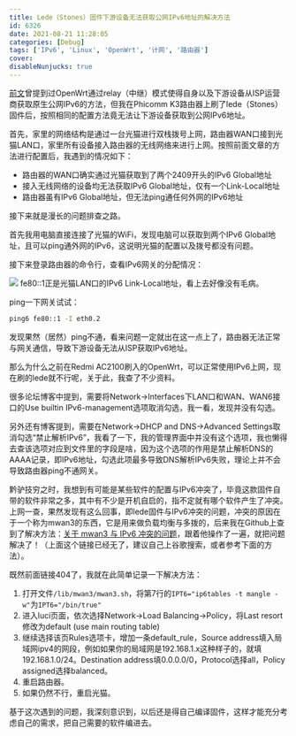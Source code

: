 ```yaml
---
title: Lede（Stones）固件下游设备无法获取公网IPv6地址的解决方法
id: 6326
date: 2021-08-21 11:28:05
categories: [Debug]
tags: ['IPv6', 'Linux', 'OpenWrt', '计网', '路由器']
cover:
disableNunjucks: true
---
```


[前文](/blog/5405/)曾提到过OpenWrt通过relay（中继）模式使得自身以及下游设备从ISP运营商获取原生公网IPv6的方法，但我在Phicomm K3路由器上刷了lede（Stones）固件后，按照相同的配置方法竟无法让下游设备获取到公网IPv6地址。


首先，家里的网络结构是通过一台光猫进行双栈拨号上网，路由器WAN口接到光猫LAN口，家里所有设备接入路由器的无线网络来进行上网。按照前面文章的方法进行配置后，我遇到的情况如下：


- 路由器的WAN口确实通过光猫获取到了两个2409开头的IPv6 Global地址
- 接入无线网络的设备均无法获取IPv6 Global地址，仅有一个Link-Local地址
- 路由器虽有IPv6 Global地址，但无法ping通任何外网的IPv6地址

接下来就是漫长的问题排查之路。


首先我用电脑直接连接了光猫的WiFi，发现电脑可以获取到两个IPv6 Global地址，且可以ping通外网的IPv6，这说明光猫的配置以及拨号都没有问题。


接下来登录路由器的命令行，查看IPv6网关的分配情况：

![](https://blogfiles.oss.fyz666.xyz/png/72906288-50d4-436e-840a-57ab804197b6.png)
fe80::1正是光猫LAN口的IPv6 Link-Local地址，看上去好像没有毛病。


ping一下网关试试：

```bash
ping6 fe80::1 -I eth0.2
```

发现果然（居然）ping不通，看来问题一定就出在这一点上了，路由器无法正常与网关通信，导致下游设备无法从ISP获取IPv6地址。


那么为什么之前在Redmi AC2100刷入的OpenWrt，可以正常使用IPv6上网，现在刷的lede就不行呢，关于此，我查了不少资料。


很多论坛博客中提到，需要将Network->Interfaces下LAN口和WAN、WAN6接口的Use builtin IPv6-management选项取消勾选，我一看，发现并没有勾选。


另外还有博客提到，需要在Network->DHCP and DNS->Advanced Settings取消勾选“禁止解析IPv6”，我看了一下，我的管理界面中并没有这个选项，我也懒得去查该选项对应到文件里的字段是啥，因为这个选项的作用是禁止解析DNS的AAAA记录，即IPv6地址，勾选此项最多导致DNS解析IPv6失败，理论上并不会导致路由器ping不通网关。


黔驴技穷之时，我想到有可能是某些软件的配置与IPv6冲突了，毕竟这款固件自带的软件非常之多，其中有不少是开机自启的，指不定就有哪个软件产生了冲突。上网一查，果然发现有这么回事，即lede固件与IPv6冲突的问题，冲突的原因在于一个称为mwan3的东西，它是用来做负载均衡与多拨的，后来我在Github上查到了解决方法：[关于 mwan3 与 IPv6 冲突的问题](https://github.com/SuLingGG/OpenWrt-Rpi/issues/3)，跟着他操作了一遍，就把问题解决了！（上面这个链接已经无了，建议自己上谷歌搜索，或者参考下面的方法）。


既然前面链接404了，我就在此简单记录一下解决方法：


1. 打开文件`/lib/mwan3/mwan3.sh`，将第7行的`IPT6="ip6tables -t mangle -w"`为`IPT6="/bin/true"`
2. 进入luci页面，依次选择Network->Load Balancing->Policy，将Last resort修改为default (use main routing table)
3. 继续选择该页Rules选项卡，增加一条default_rule，Source address填入局域网ipv4的网段，例如如果你的局域网是192.168.1.x这种样子的，就填192.168.1.0/24。Destination address填0.0.0.0/0，Protocol选择all，Policy assigned选择balanced。
4. 重启路由器。
5. 如果仍然不行，重启光猫。

基于这次遇到的问题，我深刻意识到，以后还是得自己编译固件，这样才能充分考虑自己的需求，把自己需要的软件编进去。
